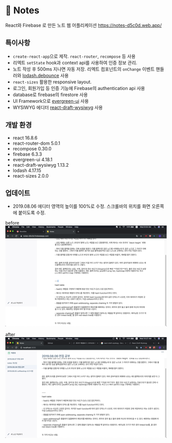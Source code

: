 # 📒 Notes
React와 Firebase 로 만든 노트 웹 어플리케이션
https://notes-d5c0d.web.app/


## 특이사항
- `create-react-app`으로 제작. `react-router`, `recompose` 등 사용
- 리엑트 `setState` hook과 context api를 사용하여 인증 정보 관리.
- 노트 작성 후 500ms 지나면 자동 저장. 리엑트 컴포넌트의 `onChange` 이벤트 핸들러와 [lodash.debounce](https://lodash.com/docs/4.17.15#debounce) 사용
- `react-sizes` 활용한 responsive layout. 
- 로그인, 회원가입 등 인증 기능에 Firebase의 authentication api 사용
- database로 firebase의 firestore 사용
- UI Framework으로 [evergreen-ui](https://evergreen.segment.com/) 사용 
- WYSIWYG 에디터 [react-draft-wysiwyg](https://github.com/jpuri/react-draft-wysiwyg) 사용


## 개발 환경
- react 16.8.6
- react-router-dom 5.0.1
- recompose 0.30.0
- firebase 6.3.3
- evergreen-ui 4.18.1
- react-draft-wysiwyg 1.13.2
- lodash 4.17.15
- react-sizes 2.0.0

## 업데이트
- 2019.08.06 에디터 영역의 높이를 100%로 수정. 스크롤바의 위치를 화면 오른쪽에 붙이도록 수정.

before
![before](./imgs/20190806_height_before.png)

after
![after](./imgs/20190806_height_after.png)


